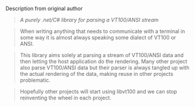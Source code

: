 Description from original author

>*A purely .net/C# library for parsing a VT100/ANSI stream*

>When writing anything that needs to communicate with a terminal in some way it is almost always speaking some dialect of VT100 or ANSI.

>This library aims solely at parsing a stream of VT100/ANSI data and then letting the host application do the rendering. Many other project also parse VT100/ANSI data but their parser is always tangled up with the actual rendering of the data, making reuse in other projects problematic.

>Hopefully other projects will start using libvt100 and we can stop reinventing the wheel in each project.
